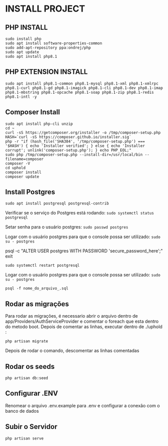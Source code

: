 <h1>INSTALL PROJECT</h1>


<h2>PHP INSTALL</h2>

```
sudo install php
sudo apt install software-properties-common
sudo add-apt-repository ppa:ondrej/php
sudo apt update
sudo apt install php8.1
```


<h2>PHP EXTENSION INSTALL</h2>

```
sudo apt install php8.1-common php8.1-mysql php8.1-xml php8.1-xmlrpc php8.1-curl php8.1-gd php8.1-imagick php8.1-cli php8.1-dev php8.1-imap php8.1-mbstring php8.1-opcache php8.1-soap php8.1-zip php8.1-redis php8.1-intl -y
```


<h2>Composer Install</h2>

```
sudo apt install php-cli unzip
cd ~
curl -sS https://getcomposer.org/installer -o /tmp/composer-setup.php
HASH=`curl -sS https://composer.github.io/installer.sig`
php -r "if (hash_file('SHA384', '/tmp/composer-setup.php') === '$HASH') { echo 'Installer verified'; } else { echo 'Installer corrupt'; unlink('composer-setup.php'); } echo PHP_EOL;"
sudo php /tmp/composer-setup.php --install-dir=/usr/local/bin --filename=composer
composer -V
cd uphold
composer install
composer update
```

<h2>Install Postgres</h2>

```
sudo apt install postgresql postgresql-contrib
```

Verificar se o serviço do Postgres está rodando:
```sudo systemctl status postgresql```

Setar senha para o usuário postgres:
```sudo passwd postgres```

Logar com o usuário postgres para que o console possa ser utilizado:
`sudo su - postgres`

psql -c "ALTER USER postgres WITH PASSWORD 'secure_password_here';" 
exit

`sudo systemctl restart postgresql`

Logar com o usuário postgres para que o console possa ser utilizado:
`sudo su - postgres`

`psql -f nome_do_arquivo_.sql`


<h2>Rodar as migrações</h2>


<p>Para rodar as migrações, é necessario abrir o arquivo dentro de app/Providers/AuthServiceProvider e comentar o foreach que esta dentro do metodo boot. Depois de comentar as linhas, executar dentro de ./uphold :
</p>

`php artisan migrate`

<p>Depois de rodar o comando, descomentar as linhas comentadas</p>

<h2>Rodar os seeds</h2>

`php artisan db:seed`

<h2>Configurar .ENV</h2>

<p>Renomear o arquivo .env.example para .env e configurar a conexão com o banco de dados</p>


<h2>Subir o Servidor</h2>

`php artisan serve`
